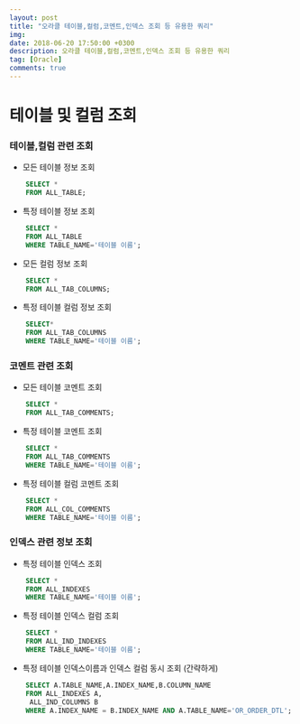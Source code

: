 ```yaml
---
layout: post
title: "오라클 테이블,컬럼,코멘트,인덱스 조회 등 유용한 쿼리"
img: 
date: 2018-06-20 17:50:00 +0300
description: 오라클 테이블,컬럼,코멘트,인덱스 조회 등 유용한 쿼리
tag: [Oracle]
comments: true
---
```


# 테이블 및 컬럼 조회

### 테이블,컬럼 관련 조회

* 모든 테이블 정보 조회

```sql
	SELECT *
    FROM ALL_TABLE;
```

* 특정 테이블 정보 조회

```sql
	SELECT *
    FROM ALL_TABLE
    WHERE TABLE_NAME='테이블 이름';
```

* 모든 컬럼 정보 조회

```sql
	SELECT *
    FROM ALL_TAB_COLUMNS;
```

* 특정 테이블 컬럼 정보 조회

```sql
	SELECT*
    FROM ALL_TAB_COLUMNS
    WHERE TABLE_NAME='테이블 이름';
```


### 코멘트 관련 조회

* 모든 테이블 코멘트 조회

```sql
	SELECT *
	FROM ALL_TAB_COMMENTS;
```

* 특정 테이블 코멘트 조회

```sql
	SELECT *
    FROM ALL_TAB_COMMENTS
    WHERE TABLE_NAME='테이블 이름';
```

* 특정 테이블 컬럼 코멘트 조회

```sql
	SELECT *
    FROM ALL_COL_COMMENTS
    WHERE TABLE_NAME='테이블 이름';
```

### 인덱스 관련 정보 조회
* 특정 테이블 인덱스 조회

```sql
	SELECT *
    FROM ALL_INDEXES
    WHERE TABLE_NAME='테이블 이름';
```

* 특정 테이블 인덱스 컬럼 조회

```sql
	SELECT *
    FROM ALL_IND_INDEXES
    WHERE TABLE_NAME='테이블 이름';
```

* 특정 테이블 인덱스이름과 인덱스 컬럼 동시 조회 (간략하게)

```sql
	SELECT A.TABLE_NAME,A.INDEX_NAME,B.COLUMN_NAME
    FROM ALL_INDEXES A,
     ALL_IND_COLUMNS B
    WHERE A.INDEX_NAME = B.INDEX_NAME AND A.TABLE_NAME='OR_ORDER_DTL';
```